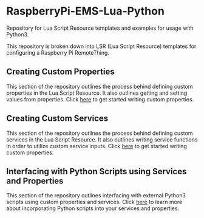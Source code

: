 # RaspberryPi-EMS-Lua-Python
Repository for Lua Script Resource templates and examples for usage with Python3. 

This repository is broken down into LSR (Lua Script Resource) templates for configuring a Raspberry Pi RemoteThing.

## Creating Custom Properties

This section of the repository outlines the process behind defining custom properties in the Lua Script Resource. It also outlines getting and setting values from properties. Click [here](https://github.com/PTC-Education/RaspberryPi-EMS-Lua-Python/tree/main/Creating%20Custom%20Properties) to get started writing custom properties.

## Creating Custom Services

This section of the repository outlines the process behind defining custom services in the Lua Script Resource. It also outlines writing service functions in order to utilize custom service inputs. Click [here](https://github.com/PTC-Education/RaspberryPi-EMS-Lua-Python/tree/main/Creating%20Custom%20Services) to get started writing custom properties.

## Interfacing with Python Scripts using Services and Properties
This section of the repository outlines interfacing with external Python3 scripts using custom properties and services. Click [here](https://github.com/PTC-Education/RaspberryPi-EMS-Lua-Python/tree/main/Interfacing%20with%20Python) to learn more about incorporating Python scripts into your services and properties.
